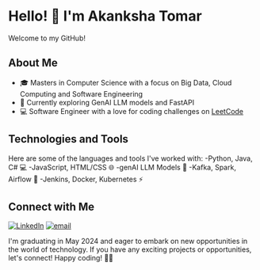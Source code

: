 # Hello! 👋 I'm Akanksha Tomar

Welcome to my GitHub!

## About Me
- 🎓 Masters in Computer Science with a focus on Big Data, Cloud Computing and Software Engineering
- 🚀 Currently exploring GenAI LLM models and FastAPI
- 💻 Software Engineer with a love for coding challenges on [LeetCode](https://leetcode.com/akanksha01/)

## Technologies and Tools
Here are some of the languages and tools I've worked with:
-Python, Java, C# 💻
-JavaScript, HTML/CSS 🌐
-genAI LLM Models 🤖
-Kafka, Spark, Airflow 🚀
-Jenkins, Docker, Kubernetes ⚡️

## Connect with Me
[![LinkedIn](https://img.shields.io/static/v1?message=LinkedIn&logo=linkedin&label=&color=0077B5&logoColor=white&labelColor=&style=for-the-badge)](https://www.linkedin.com/in/tomarakanksha/)
[![email](https://img.shields.io/static/v1?message=Gmail&logo=gmail&label=&color=D14836&logoColor=white&labelColor=&style=for-the-badge)](mailto:akankshatomar01@gmail.com)


I'm graduating in May 2024 and eager to embark on new opportunities in the world of technology. If you have any exciting projects or opportunities, let's connect! Happy coding! 🚀😊
